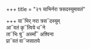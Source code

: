 +++
title = "२१ याभिर्नरा त्रसदस्युमावतं"

+++
या᳓भिर् नरा त्रस᳓दस्युम्  
आ᳓वतं कृ᳓त्विये ध᳓ने  
ता᳓भिः षु᳓ अस्माँ᳓ अश्विना  
प्रा᳓वतं वा᳓जसातये